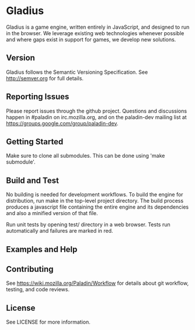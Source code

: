 # Gladius

Gladius is a game engine, written entirely in JavaScript, and designed to run in the browser. We leverage existing web technologies whenever possible and where gaps exist in support for games, we develop new solutions.

## Version

Gladius follows the Semantic Versioning Specification. See http://semver.org for full details.

## Reporting Issues

Please report issues through the github project. Questions and discussions happen in #paladin on irc.mozilla.org, and on the paladin-dev mailing list at https://groups.google.com/group/paladin-dev.

## Getting Started

Make sure to clone all submodules. This can be done using 'make submodule'.

## Build and Test

No building is needed for development workflows. To build the engine for distribution, run make in the top-level
project directory. The build process produces a javascript file containing the entire engine and its dependencies
and also a minified version of that file.

Run unit tests by opening test/ directory in a web browser. Tests run automatically and failures are marked in red.

## Examples and Help

## Contributing

See https://wiki.mozilla.org/Paladin/Workflow for details about git workflow, testing, and code reviews.

## License

See LICENSE for more information.
